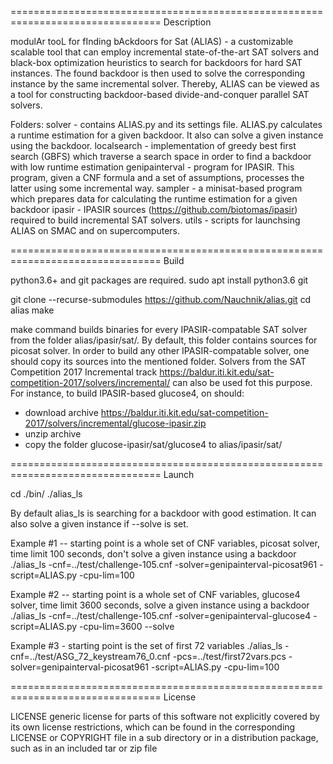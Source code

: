 ================================================================================
Description

modulAr tooL for fInding bAckdoors for Sat (ALIAS) - a customizable scalable tool that can employ incremental state-of-the-art SAT solvers and 
black-box optimization heuristics to search for backdoors for hard SAT instances. The found backdoor is then used to solve the corresponding 
instance by the same incremental solver. Thereby, ALIAS can be viewed as a tool for constructing backdoor-based divide-and-conquer parallel SAT 
solvers.

Folders:
solver - contains ALIAS.py and its settings file. ALIAS.py calculates a runtime estimation for a given backdoor. It also can solve a given instance 
using the backdoor.
localsearch - implementation of greedy best first search (GBFS) which traverse a search space in order to find a backdoor with low runtime 
estimation 
genipainterval - program for IPASIR. This program, given a CNF formula and a set of assumptions, processes the latter using some incremental way.
sampler - a minisat-based program which prepares data for calculating the runtime estimation for a given backdoor
ipasir - IPASIR sources (https://github.com/biotomas/ipasir) required to build incremental SAT solvers.
utils - scripts for launchsing ALIAS on SMAC and on supercomputers.

================================================================================
Build

python3.6+ and git packages are required.
sudo apt install python3.6 git

git clone --recurse-submodules https://github.com/Nauchnik/alias.git
cd alias
make

make command builds binaries for every IPASIR-compatable SAT solver from the folder alias/ipasir/sat/. By default, this folder contains sources for 
picosat solver. In order to build any other IPASIR-compatable solver, one should copy its sources into the mentioned folder. Solvers from the SAT 
Competition 2017 Incremental track https://baldur.iti.kit.edu/sat-competition-2017/solvers/incremental/ can also  be used fot this purpose. 
For instance, to build IPASIR-based glucose4, on should:
- download archive https://baldur.iti.kit.edu/sat-competition-2017/solvers/incremental/glucose-ipasir.zip
- unzip archive
- copy the folder glucose-ipasir/sat/glucose4 to alias/ipasir/sat/

================================================================================
Launch

cd ./bin/
./alias_ls <options>

By default alias_ls is searching for a backdoor with good estimation. It can also solve a given instance if --solve is set.

Example #1 -- starting point is a whole set of CNF variables, picosat solver, time limit 100 seconds, don't solve a given instance using a backdoor
./alias_ls -cnf=../test/challenge-105.cnf -solver=genipainterval-picosat961 -script=ALIAS.py -cpu-lim=100

Example #2 -- starting point is a whole set of CNF variables, glucose4 solver, time limit 3600 seconds, solve a given instance using a backdoor
./alias_ls -cnf=../test/challenge-105.cnf -solver=genipainterval-glucose4 -script=ALIAS.py -cpu-lim=3600 --solve

Example #3 - starting point is the set of first 72 variables
./alias_ls -cnf=../test/ASG_72_keystream76_0.cnf -pcs=../test/first72vars.pcs -solver=genipainterval-picosat961 -script=ALIAS.py -cpu-lim=100

================================================================================
License

LICENSE generic license for parts of this software not explicitly covered by its own license restrictions, which can be found in the 
corresponding LICENSE or COPYRIGHT file in a sub directory or in a distribution package, such as in an included tar or zip file